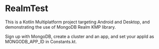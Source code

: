 RealmTest
=========

This is a Kotlin Multiplatform project targeting Android and Desktop, and
demonstrating the use of MongoDB Realm KMP library.

Sign up with MongoDB, create a cluster and an app, and set your appId
as MONGODB_APP_ID in Constants.kt.